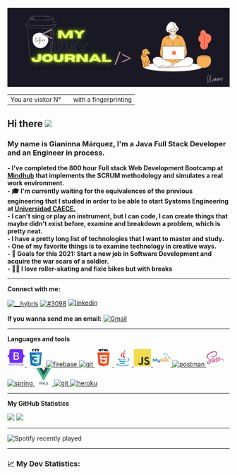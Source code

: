 ![Banner](https://github.com/Ninna-log/Ninna-log/blob/main/profile-photo.png)  
<table>
  <tr>
    <td>You are visitor N°</td>
    <td><img src="https://profile-counter.glitch.me/Ninna-log/count.svg" alt="" /></td>
    <td>with a fingerprinting</td>
  </tr>
</table>


<h2>Hi there <img src="https://media.giphy.com/media/hvRJCLFzcasrR4ia7z/giphy.gif" width="25px"></h2>
<h3 align="left">My name is Gianinna Márquez, I'm a Java Full Stack Developer and an Engineer in process.</h3>

<b>
- I've completed the 800 hour Full stack Web Development Bootcamp at <a href="https://mindhubweb.com/">Mindhub<a> that implements the SCRUM methodology and simulates a real work environment.<br>
- 🎓 I'm currently waiting for the equivalences of the previous engineering that I studied in order to be able to start Systems Engineering at <a href="http://www.ucaece.edu.ar/">Universidad CAECE.<a><br>
- I can't sing or play an instrument, but I can code, I can create things that maybe didn't exist before, examine and breakdown a problem, which is pretty neat.<br>
- I have a pretty long list of technologies that I want to master and study.<br>
- One of my favorite things is to examine technology in creative ways.<br>
- 💯 Goals for this 2021: Start a new job in Software Development and acquire the war scars of a soldier.<br>
- 🚴‍♀️ I love roller-skating and fixie bikes but with breaks
</b>
  
---  

<b>Connect with me:</b>
<p align="left">
<a href="https://twitter.com/__hybris" target="blank"><img align="center" src="https://cdn.jsdelivr.net/npm/simple-icons@3.0.1/icons/twitter.svg" alt="__hybris" height="30" width="40" /></a>
<a href="https://discord.gg/#3098" target="blank"><img align="center" src="https://cdn.jsdelivr.net/npm/simple-icons@3.0.1/icons/discord.svg" alt="#3098" height="30" width="40" /></a>
  <a href="https://www.linkedin.com/in/gianinna-marquez/" target="_blank">
<img src=https://img.shields.io/badge/linkedin-%231E77B5.svg?&style=for-the-badge&logo=linkedin&logoColor=white alt=linkedin style="margin-bottom: 5px;" />
</a>
</p>

<b>If you wanna send me an email:</b> [![Gmail](https://img.shields.io/badge/-Gmail-c14438?style=flat&logo=Gmail&logoColor=white)](mailto:giani.marquez2@gmail.com)


---

<!-- Languages and tools -->
<b>Languages and tools</b>

<p>
<a href="https://getbootstrap.com" target="_blank"> <img src="https://raw.githubusercontent.com/devicons/devicon/master/icons/bootstrap/bootstrap-plain-wordmark.svg" alt="bootstrap" width="40" height="40"/> </a> <a href="https://www.w3schools.com/css/" target="_blank"> <img src="https://raw.githubusercontent.com/devicons/devicon/master/icons/css3/css3-original-wordmark.svg" alt="css3" width="40" height="40"/> </a> <a href="https://firebase.google.com/" target="_blank"> <img src="https://www.vectorlogo.zone/logos/firebase/firebase-icon.svg" alt="firebase" width="40" height="40"/> </a> <a href="https://git-scm.com/" target="_blank"> <img src="https://www.vectorlogo.zone/logos/git-scm/git-scm-icon.svg" alt="git" width="40" height="40"/> </a> <a href="https://www.w3.org/html/" target="_blank"> <img src="https://raw.githubusercontent.com/devicons/devicon/master/icons/html5/html5-original-wordmark.svg" alt="html5" width="40" height="40"/> </a> <a href="https://www.java.com" target="_blank"> <img src="https://raw.githubusercontent.com/devicons/devicon/master/icons/java/java-original.svg" alt="java" width="40" height="40"/> </a> <a href="https://developer.mozilla.org/en-US/docs/Web/JavaScript" target="_blank"> <img src="https://raw.githubusercontent.com/devicons/devicon/master/icons/javascript/javascript-original.svg" alt="javascript" width="40" height="40"/> </a> <a href="https://www.mysql.com/" target="_blank"> <img src="https://raw.githubusercontent.com/devicons/devicon/master/icons/mysql/mysql-original-wordmark.svg" alt="mysql" width="40" height="40"/> </a> <a href="https://postman.com" target="_blank"> <img src="https://www.vectorlogo.zone/logos/getpostman/getpostman-icon.svg" alt="postman" width="40" height="40"/> </a> <a href="https://sass-lang.com" target="_blank"> <img src="https://raw.githubusercontent.com/devicons/devicon/master/icons/sass/sass-original.svg" alt="sass" width="40" height="40"/> </a> <a href="https://spring.io/" target="_blank"> <img src="https://www.vectorlogo.zone/logos/springio/springio-icon.svg" alt="spring" width="40" height="40"/> </a> <a href="https://vuejs.org/" target="_blank"> <img src="https://raw.githubusercontent.com/devicons/devicon/master/icons/vuejs/vuejs-original-wordmark.svg" alt="vuejs" width="40" height="40"/> </a><a href="https://git-scm.com/" target="_blank"> <img src="https://www.vectorlogo.zone/logos/git-scm/git-scm-icon.svg" alt="git" width="40" height="40"/> </a> <a href="https://heroku.com" target="_blank"> <img src="https://www.vectorlogo.zone/logos/heroku/heroku-icon.svg" alt="heroku" width="40" height="40"/> </a>
</p>

---

<!-- GitHub stats -->
<b>My GitHub Statistics</b>

<p>
<!-- GitHub Stats -->
<img height="180em" src="https://github-readme-stats.vercel.app/api?username=Ninna-log&show_icons=true&hide_border=true" />

<!-- Most Used Languages -->
<img height="180em" src="https://github-readme-stats.vercel.app/api/top-langs/?username=Ninna-log&exclude_repo=KNN-Image-Classification&show_icons=true&hide_border=true&layout=compact&langs_count=8"/>
</p>

---


<!-- Spotify -->
![Spotify recently played](https://spotify-recently-played-readme.vercel.app/api?user=31da2jggdvidfsikwewprvjwlsmm)
<br>

---
<!-- Stats -->
<h3>📈 My Dev Statistics: </h3>
<!--START_SECTION:waka-->  
<!--END_SECTION:waka--> 
